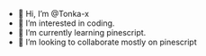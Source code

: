 - 👋 Hi, I’m @Tonka-x
- 👀 I’m interested in coding.
- 🌱 I’m currently learning pinescript.
- 💞️ I’m looking to collaborate mostly on pinescript
 

<!---
Tonka-x/Tonka-x is a ✨ special ✨ repository because its `README.md` (this file) appears on your GitHub profile.
You can click the Preview link to take a look at your changes.
--->
